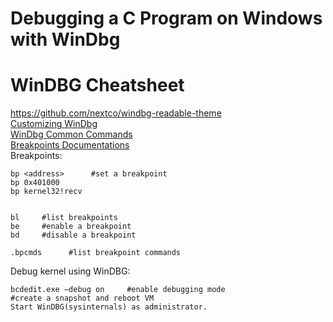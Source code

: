 # Debugging a C Program on Windows with WinDbg     
# WinDBG Cheatsheet   
https://github.com/nextco/windbg-readable-theme     
[Customizing WinDbg](https://www.zachburlingame.com/2011/12/customizing-your-windbg-workspace-and-color-scheme/)     
[WinDbg Common Commands](http://windbg.info/doc/1-common-cmds.html)       
[Breakpoints Documentations](https://learn.microsoft.com/en-us/windows-hardware/drivers/debuggercmds/bp--bu--bm--set-breakpoint-0)   
Breakpoints:  

    bp <address>      #set a breakpoint   
    bp 0x401000   
    bp kernel32!recv   
       

    bl     #list breakpoints  
    be     #enable a breakpoint   
    bd     #disable a breakpoint   
  
    .bpcmds      #list breakpoint commands   
  
Debug kernel using WinDBG:     
```
bcdedit.exe –debug on     #enable debugging mode
#create a snapshot and reboot VM
Start WinDBG(sysinternals) as administrator.  
```
